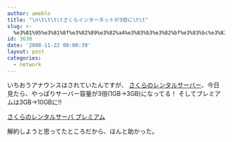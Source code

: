 ```yaml
---
author: ameblo
title: "\n\t\t\t\tさくらインターネットが3倍に\t\t"
slug: >-
  %e3%81%95%e3%81%8f%e3%82%89%e3%82%a4%e3%83%b3%e3%82%bf%e3%83%bc%e3%83%8d%e3%83%83%e3%83%88%e3%81%8c3%e5%80%8d%e3%81%ab
id: 3630
date: '2008-11-22 00:00:39'
layout: post
categories:
  - network
---
```


いちおうアナウンスはされていたんですが、 [さくらのレンタルサーバー](http://px.a8.net/svt/ejp?a8mat=1CALDF+G3W7ZM+D8Y+64JTE)、今日見たら、やっぱりサーバー容量が3倍(1GB→3GB)になってる！ そしてプレミアムは3GB→10GBに!!

[さくらのレンタルサーバ プレミアム](http://px.a8.net/svt/ejp?a8mat=1CALDF+G3W7ZM+D8Y+68EPE)

解約しようと思ってたところだから、ほんと助かった。